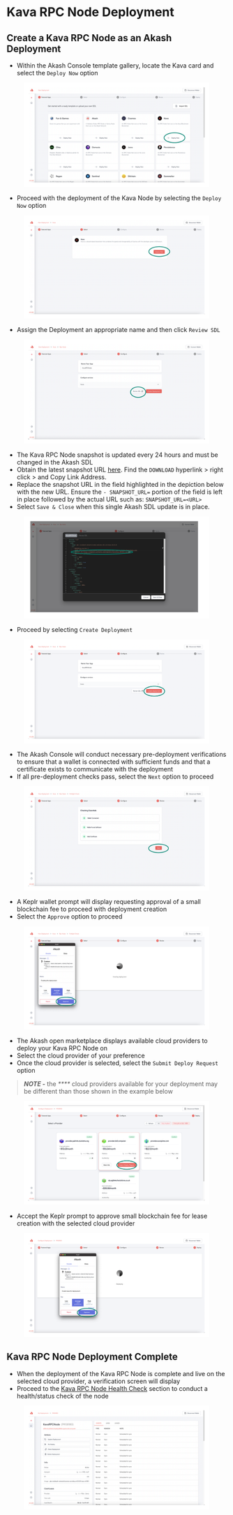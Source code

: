 # Kava RPC Node Deployment

## Create a Kava RPC Node as an Akash Deployment

* Within the Akash Console template gallery, locate the Kava card and select the `Deploy Now` option

<figure><img src="../../../.gitbook/assets/akashConsoleDeployment.png" alt=""><figcaption></figcaption></figure>

* Proceed with the deployment of the Kava Node by selecting the `Deploy Now` option

<figure><img src="../../../.gitbook/assets/akashConsoleProceedWithDeployment.png" alt=""><figcaption></figcaption></figure>

* Assign the Deployment an appropriate name and then click `Review SDL`

<figure><img src="../../../.gitbook/assets/akashConsoleEditSDL.png" alt=""><figcaption></figcaption></figure>

* The Kava RPC Node snapshot is updated every 24 hours and must be changed in the Akash SDL
* Obtain the latest snapshot URL [here](https://polkachu.com/tendermint\_snapshots/kava).  Find the `DOWNLOAD` hyperlink > right click > and Copy Link Address.
* Replace the snapshot URL in the field highlighted in the depiction below with the new URL.  Ensure the `- SNAPSHOT_URL=` portion of the field is left in place followed by the actual URL such as: `SNAPSHOT_URL=<URL>`
* Select `Save & Close` when this single Akash SDL update is in place.

<figure><img src="../../../.gitbook/assets/akashConsoleSnapshotUpdate.png" alt=""><figcaption></figcaption></figure>

* Proceed by selecting `Create Deployment`&#x20;

<figure><img src="../../../.gitbook/assets/akashConsoleCreateDeployment.png" alt=""><figcaption></figcaption></figure>

* The Akash Console will conduct necessary pre-deployment verifications to ensure that a wallet is connected with sufficient funds and that a certificate exists to communicate with the deployment
* If all pre-deployment checks pass, select the `Next` option to proceed

<figure><img src="../../../.gitbook/assets/akashConsolePreflightCheck.png" alt=""><figcaption></figcaption></figure>

* A Keplr wallet prompt will display requesting approval of a small blockchain fee to proceed with deployment creation
* Select the `Approve` option to proceed

<figure><img src="../../../.gitbook/assets/akashConsoleDeploymentFees.png" alt=""><figcaption></figcaption></figure>

* The Akash open marketplace displays available cloud providers to deploy your Kava RPC Node on
* Select the cloud provider of your preference
* Once the cloud provider is selected, select the `Submit Deploy Request` option

> _**NOTE -**_ the _****_ cloud providers available for your deployment may be different than those shown in the example below

<figure><img src="../../../.gitbook/assets/akashConsoleSelectProvider.png" alt=""><figcaption></figcaption></figure>

* Accept the Keplr prompt to approve small blockchain fee for lease creation with the selected cloud provider

<figure><img src="../../../.gitbook/assets/akashConsoleLeaseFees.png" alt=""><figcaption></figcaption></figure>

## Kava RPC Node Deployment Complete

* When the deployment of the Kava RPC Node is complete and live on the selected cloud provider, a verification screen will display
* Proceed to the [Kava RPC Node Health Check](kava-rpc-node-health-check.md) section to conduct a health/status check of the node

<figure><img src="../../../.gitbook/assets/akashConsoleLeaseStatus.png" alt=""><figcaption></figcaption></figure>
